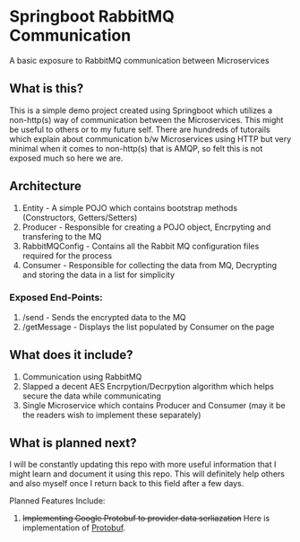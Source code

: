 # Springboot RabbitMQ Communication
A basic exposure to RabbitMQ communication between Microservices

## What is this?
This is a simple demo project created using Springboot which utilizes a non-http(s) way of communication between the Microservices. This might be useful to others or to my future self. There are hundreds of tutorails which explain about communication b/w Microservices using HTTP but very minimal when it comes to non-http(s) that is AMQP, so felt this is not exposed much so here we are.

## Architecture
1) Entity - A simple POJO which contains bootstrap methods (Constructors, Getters/Setters)
2) Producer - Responsible for creating a POJO object, Encrpyting and transfering to the MQ
3) RabbitMQConfig - Contains all the Rabbit MQ configuration files required for the process
4) Consumer - Responsible for collecting the data from MQ, Decrypting and storing the data in a list for simplicity

### Exposed End-Points:
1) /send - Sends the encrypted data to the MQ
2) /getMessage - Displays the list populated by Consumer on the page

## What does it include?
1) Communication using RabbitMQ
2) Slapped a decent AES Encrpytion/Decrpytion algorithm which helps secure the data while communicating
3) Single Microservice which contains Producer and Consumer (may it be the readers wish to implement these separately) 

## What is planned next?
I will be constantly updating this repo with more useful information that I might learn and document it using this repo. This will definitely help others and also myself once I return back to this field after a few days.

Planned Features Include:
1) ~~Implementing Google Protobuf to provider data serliazation~~ Here is implementation of [Protobuf](https://github.com/UrAvgCoder/Springboot-RabbitMQ-Communication/tree/protobuf-included).

